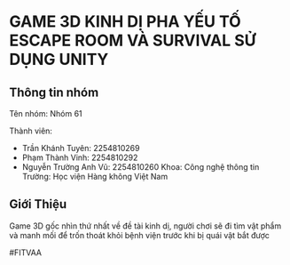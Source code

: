 # GAME 3D KINH DỊ PHA YẾU TỐ ESCAPE ROOM VÀ SURVIVAL SỬ DỤNG UNITY

## Thông tin nhóm
Tên nhóm: Nhóm 61

Thành viên:
- Trần Khánh Tuyên: 2254810269
- Phạm Thành Vinh: 2254810292
- Nguyễn Trường Anh Vũ: 2254810260
Khoa: Công nghệ thông tin
Trường: Học viện Hàng không Việt Nam

## Giới Thiệu
Game 3D gốc nhìn thứ nhất về đề tài kinh dị, người chơi sẽ đi tìm vật phẩm và manh mối để trốn thoát khỏi bệnh viện trước khi bị quái vật bắt được

#FITVAA
